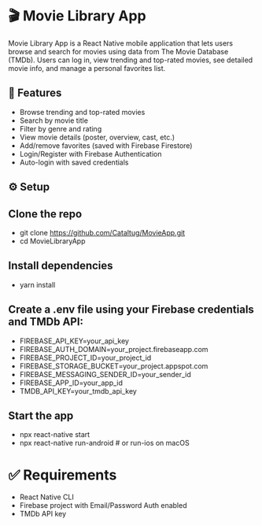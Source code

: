 # 🎬 Movie Library App

Movie Library App is a React Native mobile application that lets users browse and search for movies using data from The Movie Database (TMDb). Users can log in, view trending and top-rated movies, see detailed movie info, and manage a personal favorites list.

## 🔑 Features

- Browse trending and top-rated movies
- Search by movie title
- Filter by genre and rating
- View movie details (poster, overview, cast, etc.)
- Add/remove favorites (saved with Firebase Firestore)
- Login/Register with Firebase Authentication
- Auto-login with saved credentials

## ⚙️ Setup

## **Clone the repo**

- git clone https://github.com/Cataltug/MovieApp.git
- cd MovieLibraryApp

## Install dependencies

- yarn install

## Create a .env file using your Firebase credentials and TMDb API:

- FIREBASE_API_KEY=your_api_key
- FIREBASE_AUTH_DOMAIN=your_project.firebaseapp.com
- FIREBASE_PROJECT_ID=your_project_id
- FIREBASE_STORAGE_BUCKET=your_project.appspot.com
- FIREBASE_MESSAGING_SENDER_ID=your_sender_id
- FIREBASE_APP_ID=your_app_id
- TMDB_API_KEY=your_tmdb_api_key

## Start the app

- npx react-native start
- npx react-native run-android # or run-ios on macOS

# ✅ Requirements

- React Native CLI
- Firebase project with Email/Password Auth enabled
- TMDb API key
